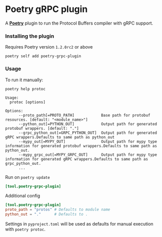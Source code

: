 # Poetry gRPC plugin

A [**Poetry**](https://python-poetry.org/) plugin to run the Protocol Buffers compiler with gRPC support.

### Installing the plugin

Requires Poetry version `1.2.0rc2` or above

```shell
poetry self add poetry-grpc-plugin
```

### Usage

To run it manually:

```console
poetry help protoc

Usage:
  protoc [options]

Options:
      --proto_path[=PROTO_PATH]            Base path for protobuf resources. [default: "<module_name>"]
      --python_out[=PYTHON_OUT]            Output path for generated protobuf wrappers. [default: "."]
      --grpc_python_out[=GRPC_PYTHON_OUT]  Output path for generated gRPC wrappers.Defaults to same path as python_out
      --mypy_out[=MYPY_OUT]                Output path for mypy type information for generated protobuf wrappers.Defaults to same path as python_out.
      --mypy_grpc_out[=MYPY_GRPC_OUT]      Output path for mypy type information for generated gRPC wrappers.Defaults to same path as grpc_python_out.
      ...
```

Run on `poetry update`

```toml
[tool.poetry-grpc-plugin]
```

Additional config

```toml
[tool.poetry-grpc-plugin]
proto_path = "protos" # Defaults to module name
python_out = "."      # Defaults to .
```
Settings in `pyproject.toml` will be used as defaults for manual execution with `poetry protoc`.